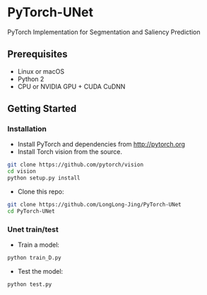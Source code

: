 # PyTorch-UNet
PyTorch Implementation for Segmentation and Saliency Prediction

## Prerequisites
- Linux or macOS
- Python 2
- CPU or NVIDIA GPU + CUDA CuDNN

## Getting Started
### Installation
- Install PyTorch and dependencies from http://pytorch.org
- Install Torch vision from the source.
```bash
git clone https://github.com/pytorch/vision
cd vision
python setup.py install
```

- Clone this repo:
```bash
git clone https://github.com/LongLong-Jing/PyTorch-UNet
cd PyTorch-UNet
```

### Unet train/test

- Train a model:
```bash
python train_D.py
```
- Test the model:
```bash
python test.py
```

